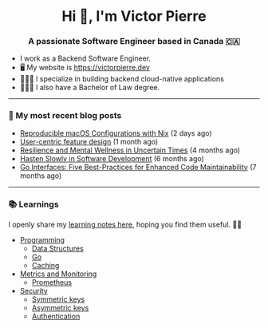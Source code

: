 <h1 align="center">Hi 👋, I'm Victor Pierre</h1>
<h3 align="center">A passionate Software Engineer based in Canada 🇨🇦</h3>

- I work as a Backend Software Engineer.
- 🖥 My website is https://victorpierre.dev
- 👨🏻‍💻 I specialize in building backend cloud-native applications
- 👨🏻‍⚖️ I also have a Bachelor of Law degree.

---

### 📝 My most recent blog posts

- [Reproducible macOS Configurations with Nix](https://victorpierre.dev/blog/declarative-macos-configurations-with-nix/) (2 days ago)
- [User-centric feature design](https://victorpierre.dev/blog/user-centric-feature-design/) (1 month ago)
- [Resilience and Mental Wellness in Uncertain Times](https://victorpierre.dev/blog/mental-health/) (4 months ago)
- [Hasten Slowly in Software Development](https://victorpierre.dev/blog/festina-lente/) (6 months ago)
- [Go Interfaces: Five Best-Practices for Enhanced Code Maintainability](https://victorpierre.dev/blog/five-go-interfaces-best-practices/) (7 months ago)

---

### 📚 Learnings
I openly share my [learning notes here](https://victorpierre.dev/learning/), hoping you find them useful. 🙇🏻

- [Programming](https://victorpierre.dev/learning/programming/)
  - [Data Structures](https://victorpierre.dev/learning/programming/data-structures/)
  - [Go](https://victorpierre.dev/learning/programming/go/)
  - [Caching](https://victorpierre.dev/learning/programming/caching/)
- [Metrics and Monitoring](https://victorpierre.dev/learning/metrics/)
  - [Prometheus](https://victorpierre.dev/learning/metrics/prometheus/)
- [Security](https://victorpierre.dev/learning/security/)
  - [Symmetric keys](https://victorpierre.dev/learning/security/cryptography/symmetric-keys/)
  - [Asymmetric keys](https://victorpierre.dev/learning/security/cryptography/asymmetric-keys/)
  - [Authentication](https://victorpierre.dev/learning/security/authentication/)


